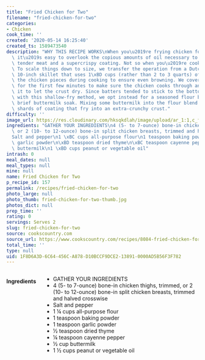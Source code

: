 ```yaml
---
title: "Fried Chicken for Two"
filename: "fried-chicken-for-two"
categories:
- Chicken
cook_time: ''
created: '2020-05-14 16:25:40'
created_ts: 1589473540
description: "WHY THIS RECIPE WORKS\nWhen you\u2019re frying chicken for a crowd,\
  \ it\u2019s easy to overlook the copious amounts of oil necessary to achieve juicy,\
  \ tender meat and a supercrispy coating. Not so when you\u2019re cooking for two.\
  \ To scale things down to size, we transfer the operation from a Dutch oven to a\
  \ 10-inch skillet that uses 1\xBD cups (rather than 2 to 3 quarts) of oil and flip\
  \ the chicken pieces during cooking to ensure even browning. We cover the skillet\
  \ for the first few minutes to make sure the chicken cooks through and then uncover\
  \ it to let the crust dry. Since batters tended to stick to the bottom of the pan\
  \ with this shallow-fry method, we opt instead for a seasoned flour blend and a\
  \ brief buttermilk soak. Mixing some buttermilk into the flour blend creates shaggy\
  \ shards of coating that fry into an extra-crunchy crust."
difficulty: ''
image_url: https://res.cloudinary.com/hksqkdlah/image/upload/ar_1:1,c_fill,dpr_2.0,f_auto,fl_lossy.progressive.strip_profile,g_faces:auto,q_auto:low,w_344/21989_sfs-cookingfortwo-fried-chicken-31
ingredients: "GATHER YOUR INGREDIENTS\n4 (5- to 7-ounce) bone-in chicken thighs, trimmed,\
  \ or 2 (10- to 12-ounce) bone-in split chicken breasts, trimmed and halved crosswise\n\
  Salt and pepper\n1 \xBC cups all-purpose flour\n1 teaspoon baking powder\n1 teaspoon\
  \ garlic powder\n\xBD teaspoon dried thyme\n\xBC teaspoon cayenne pepper\n\xBD cup\
  \ buttermilk\n1 \xBD cups peanut or vegetable oil"
intrash: 0
meal_dates: null
meal_types: null
mine: null
name: Fried Chicken for Two
p_recipe_id: 157
permalink: /recipes/fried-chicken-for-two
photo_large: null
photo_thumb: fried-chicken-for-two-thumb.jpg
photos_dict: null
prep_time: ''
rating: 0
servings: Serves 2
slug: fried-chicken-for-two
source: cookscountry.com
source_url: https://www.cookscountry.com/recipes/8084-fried-chicken-for-two?t=1589473512
total_time: ''
type: null
uid: 1F8D6A3D-6C64-456C-A878-D10BCCF9DCE2-13891-0000AD5B56F3F782
---
```

<div class="large-8 medium-7 columns" id="writeup">	</div><!-- #writeup -->
</div><!-- #row-one -->
<div class="row" id="row-two">	<div class="medium-4 small-5 columns" id="ingredients"><h4>Ingredients</h4><div class="box box-ingredients content"><ul>
<li>GATHER YOUR INGREDIENTS</li>
<li>4 (5- to 7-ounce) bone-in chicken thighs, trimmed, or 2 (10- to 12-ounce) bone-in split chicken breasts, trimmed and halved crosswise</li>
<li>Salt and pepper</li>
<li>1 ¼ cups all-purpose flour</li>
<li>1 teaspoon baking powder</li>
<li>1 teaspoon garlic powder</li>
<li>½ teaspoon dried thyme</li>
<li>¼ teaspoon cayenne pepper</li>
<li>½ cup buttermilk</li>
<li>1 ½ cups peanut or vegetable oil</li>
</ul>
</div>	</div>	<div class="medium-6 small-7 columns" id="directions">	</div>